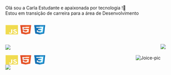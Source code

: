 Olá sou a Carla Estudante e apaixonada por tecnologia !🤗 <br>
 Estou em transição de carreira para a área de Desenvolvimento
                
 ##
<img align="center" alt="Js" height="30" width="40" src="https://raw.githubusercontent.com/devicons/devicon/master/icons/javascript/javascript-plain.svg">
<img align="center" alt="HTML" height="30" width="40" src="https://raw.githubusercontent.com/devicons/devicon/master/icons/html5/html5-original.svg">  
<img align="center" alt="CSS" height="30" width="40" src="https://raw.githubusercontent.com/devicons/devicon/master/icons/css3/css3-original.svg">
   
 
##
<div>
<a href="https://github.com/Carlacp85/github-readme-stats">
  <img height="190cm" align="center" src="https://github-readme-stats.vercel.app/api?username=Carlacp85&show_icons=false&theme=dark" />
</a>
<a href="https://github.com/Carlacp85/convoychat">
  <img height="190cm" align="right" src="https://github-readme-stats.vercel.app/api/top-langs/?username=Carlacp85&layout=compact&theme=dark" />
</a>
</div>
<div style="display: inline_block"><br>
  <img align="center" alt="Js" height="30" width="40" src="https://raw.githubusercontent.com/devicons/devicon/master/icons/javascript/javascript-plain.svg ">
  <img align="center" alt="HTML" height="30" width="40" src="https://raw.githubusercontent.com/devicons/devicon/master/icons/html5/html5-original.svg ">
  <img align="center" alt="CSS" height="30" width="40" src="https://raw.githubusercontent.com/devicons/devicon/master/icons/css3/css3-original.svg ">
  <img align="right" alt="Joice-pic" height="180" src="https://cdn.discordapp.com/attachments/1102403898737688708/1102404033844617297/photo_2021-12-23_21-50-33.jpg" >
</div>


<div> 
   <a href="https://www.linkedin.com/in/carla-pereira-4b0a5986/" target="_blank"><img src="https://img.shields.io/badge/-LinkedIn-%230077B5?style=for-the-badge&logo=linkedin&logoColor=white" target="_blank"></a> 
  
</div>
